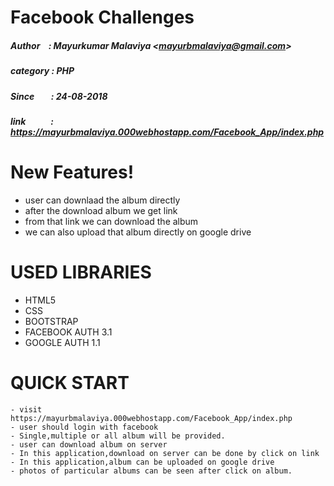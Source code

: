 # Facebook Challenges
##### Author &nbsp;&nbsp;&nbsp;: Mayurkumar Malaviya&nbsp;&lt;<mayurbmalaviya@gmail.com>&gt;
##### category : PHP
##### Since   &nbsp;&nbsp;&nbsp;&nbsp;&nbsp;&nbsp; : 24-08-2018
##### link    &nbsp;&nbsp;&nbsp;&nbsp;&nbsp;&nbsp;&nbsp;&nbsp;&nbsp;&nbsp; : https://mayurbmalaviya.000webhostapp.com/Facebook_App/index.php

# New Features!

  - user can downlaad the album directly
  - after the download album we get link
  - from that link we can download the album
  - we can also upload that album directly on google drive
 
# USED LIBRARIES
  - HTML5
  - CSS
  - BOOTSTRAP
  - FACEBOOK AUTH 3.1
  - GOOGLE AUTH 1.1
  
# QUICK START
    - visit https://mayurbmalaviya.000webhostapp.com/Facebook_App/index.php
    - user should login with facebook
    - Single,multiple or all album will be provided.
    - user can download album on server
    - In this application,download on server can be done by click on link
    - In this application,album can be uploaded on google drive 
    - photos of particular albums can be seen after click on album.
